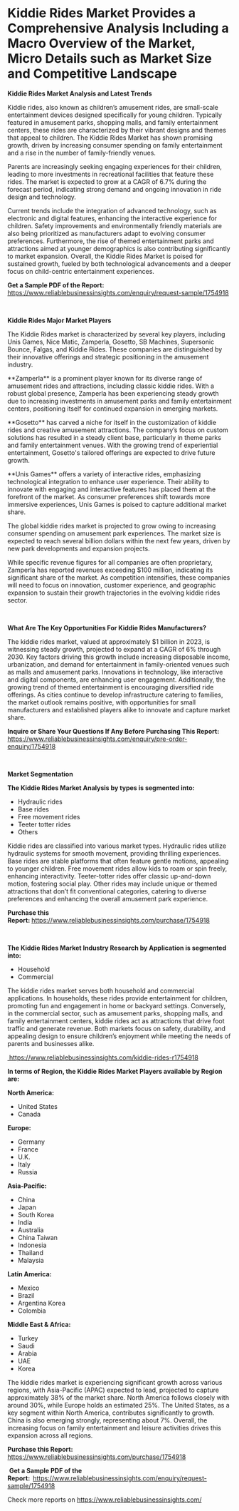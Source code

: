 <p><h1>Kiddie Rides Market Provides a Comprehensive Analysis Including a Macro Overview of the Market, Micro Details such as Market Size and Competitive Landscape</h1></p><p><strong>Kiddie Rides Market Analysis and Latest Trends</strong></p>
<p><p>Kiddie rides, also known as children’s amusement rides, are small-scale entertainment devices designed specifically for young children. Typically featured in amusement parks, shopping malls, and family entertainment centers, these rides are characterized by their vibrant designs and themes that appeal to children. The Kiddie Rides Market has shown promising growth, driven by increasing consumer spending on family entertainment and a rise in the number of family-friendly venues. </p><p>Parents are increasingly seeking engaging experiences for their children, leading to more investments in recreational facilities that feature these rides. The market is expected to grow at a CAGR of 6.7% during the forecast period, indicating strong demand and ongoing innovation in ride design and technology. </p><p>Current trends include the integration of advanced technology, such as electronic and digital features, enhancing the interactive experience for children. Safety improvements and environmentally friendly materials are also being prioritized as manufacturers adapt to evolving consumer preferences. Furthermore, the rise of themed entertainment parks and attractions aimed at younger demographics is also contributing significantly to market expansion. Overall, the Kiddie Rides Market is poised for sustained growth, fueled by both technological advancements and a deeper focus on child-centric entertainment experiences.</p></p>
<p><strong>Get a Sample PDF of the Report:&nbsp;</strong> <a href="https://www.reliablebusinessinsights.com/enquiry/request-sample/1754918?utm_campaign=2566&utm_medium=2&utm_source=Github&utm_content=ia&utm_term=19022025&utm_id=kiddie-rides">https://www.reliablebusinessinsights.com/enquiry/request-sample/1754918</a></p>
<p>&nbsp;</p>
<p><strong>Kiddie Rides Major Market Players</strong></p>
<p><p>The Kiddie Rides market is characterized by several key players, including Unis Games, Nice Matic, Zamperla, Gosetto, SB Machines, Supersonic Bounce, Falgas, and Kiddie Rides. These companies are distinguished by their innovative offerings and strategic positioning in the amusement industry.</p><p>**Zamperla** is a prominent player known for its diverse range of amusement rides and attractions, including classic kiddie rides. With a robust global presence, Zamperla has been experiencing steady growth due to increasing investments in amusement parks and family entertainment centers, positioning itself for continued expansion in emerging markets.</p><p>**Gosetto** has carved a niche for itself in the customization of kiddie rides and creative amusement attractions. The company’s focus on custom solutions has resulted in a steady client base, particularly in theme parks and family entertainment venues. With the growing trend of experiential entertainment, Gosetto's tailored offerings are expected to drive future growth.</p><p>**Unis Games** offers a variety of interactive rides, emphasizing technological integration to enhance user experience. Their ability to innovate with engaging and interactive features has placed them at the forefront of the market. As consumer preferences shift towards more immersive experiences, Unis Games is poised to capture additional market share.</p><p>The global kiddie rides market is projected to grow owing to increasing consumer spending on amusement park experiences. The market size is expected to reach several billion dollars within the next few years, driven by new park developments and expansion projects.</p><p>While specific revenue figures for all companies are often proprietary, Zamperla has reported revenues exceeding $100 million, indicating its significant share of the market. As competition intensifies, these companies will need to focus on innovation, customer experience, and geographic expansion to sustain their growth trajectories in the evolving kiddie rides sector.</p></p>
<p>&nbsp;</p>
<p><strong>What Are The Key Opportunities For Kiddie Rides Manufacturers?</strong></p>
<p><p>The kiddie rides market, valued at approximately $1 billion in 2023, is witnessing steady growth, projected to expand at a CAGR of 6% through 2030. Key factors driving this growth include increasing disposable income, urbanization, and demand for entertainment in family-oriented venues such as malls and amusement parks. Innovations in technology, like interactive and digital components, are enhancing user engagement. Additionally, the growing trend of themed entertainment is encouraging diversified ride offerings. As cities continue to develop infrastructure catering to families, the market outlook remains positive, with opportunities for small manufacturers and established players alike to innovate and capture market share.</p></p>
<p><strong>Inquire or Share Your Questions If Any Before Purchasing This Report:</strong> <a href="https://www.reliablebusinessinsights.com/enquiry/pre-order-enquiry/1754918?utm_campaign=2566&utm_medium=2&utm_source=Github&utm_content=ia&utm_term=19022025&utm_id=kiddie-rides">https://www.reliablebusinessinsights.com/enquiry/pre-order-enquiry/1754918</a></p>
<p>&nbsp;</p>
<p><strong>Market Segmentation</strong></p>
<p><strong>The Kiddie Rides Market Analysis by types is segmented into:</strong></p>
<p><ul><li>Hydraulic rides</li><li>Base rides</li><li>Free movement rides</li><li>Teeter totter rides</li><li>Others</li></ul></p>
<p><p>Kiddie rides are classified into various market types. Hydraulic rides utilize hydraulic systems for smooth movement, providing thrilling experiences. Base rides are stable platforms that often feature gentle motions, appealing to younger children. Free movement rides allow kids to roam or spin freely, enhancing interactivity. Teeter-totter rides offer classic up-and-down motion, fostering social play. Other rides may include unique or themed attractions that don’t fit conventional categories, catering to diverse preferences and enhancing the overall amusement park experience.</p></p>
<p><strong>Purchase this Report:&nbsp;</strong><a href="https://www.reliablebusinessinsights.com/purchase/1754918?utm_campaign=2566&utm_medium=2&utm_source=Github&utm_content=ia&utm_term=19022025&utm_id=kiddie-rides">https://www.reliablebusinessinsights.com/purchase/1754918</a></p>
<p>&nbsp;</p>
<p><strong>The Kiddie Rides Market Industry Research by Application is segmented into:</strong></p>
<p><ul><li>Household</li><li>Commercial</li></ul></p>
<p><p>The kiddie rides market serves both household and commercial applications. In households, these rides provide entertainment for children, promoting fun and engagement in home or backyard settings. Conversely, in the commercial sector, such as amusement parks, shopping malls, and family entertainment centers, kiddie rides act as attractions that drive foot traffic and generate revenue. Both markets focus on safety, durability, and appealing design to ensure children’s enjoyment while meeting the needs of parents and businesses alike.</p></p>
<p><a href="https://www.reliablebusinessinsights.com/kiddie-rides-r1754918?utm_campaign=2566&utm_medium=2&utm_source=Github&utm_content=ia&utm_term=19022025&utm_id=kiddie-rides">&nbsp;https://www.reliablebusinessinsights.com/kiddie-rides-r1754918</a></p>
<p><strong>In terms of Region, the Kiddie Rides Market Players available by Region are:</strong></p>
<p>
    <p> <strong> North America: </strong>
        <ul>
            <li>United States</li>
            <li>Canada</li>
        </ul>
        </p> 
    <p> <strong> Europe: </strong>
        <ul>
            <li>Germany</li>
            <li>France</li>
            <li>U.K.</li>
            <li>Italy</li>
            <li>Russia</li>
        </ul>
        </p> 
    <p> <strong> Asia-Pacific: </strong>
        <ul>
            <li>China</li>
            <li>Japan</li>
            <li>South Korea</li>
            <li>India</li>
            <li>Australia</li>
            <li>China Taiwan</li>
            <li>Indonesia</li>
            <li>Thailand</li>
            <li>Malaysia</li>
        </ul>
        </p> 
    <p> <strong> Latin America: </strong>
        <ul>
            <li>Mexico</li>
            <li>Brazil</li>
            <li>Argentina Korea</li>
            <li>Colombia</li>
        </ul>
        </p> 
    <p> <strong> Middle East & Africa: </strong>
        <ul>
            <li>Turkey</li>
            <li>Saudi</li>
            <li>Arabia</li>
            <li>UAE</li>
            <li>Korea</li>
        </ul>
    </p>
    </p>
<p><p>The kiddie rides market is experiencing significant growth across various regions, with Asia-Pacific (APAC) expected to lead, projected to capture approximately 38% of the market share. North America follows closely with around 30%, while Europe holds an estimated 25%. The United States, as a key segment within North America, contributes significantly to growth. China is also emerging strongly, representing about 7%. Overall, the increasing focus on family entertainment and leisure activities drives this expansion across all regions.</p></p>
<p><strong>Purchase this Report: </strong><a href="https://www.reliablebusinessinsights.com/purchase/1754918?utm_campaign=2566&utm_medium=2&utm_source=Github&utm_content=ia&utm_term=19022025&utm_id=kiddie-rides">https://www.reliablebusinessinsights.com/purchase/1754918</a></p>
<p>&nbsp;<strong>Get a Sample PDF of the Report:&nbsp;&nbsp;</strong><a href="https://www.reliablebusinessinsights.com/enquiry/request-sample/1754918?utm_campaign=2566&utm_medium=2&utm_source=Github&utm_content=ia&utm_term=19022025&utm_id=kiddie-rides">https://www.reliablebusinessinsights.com/enquiry/request-sample/1754918</a></p>
<p><strong></strong></p>
<p>Check more reports on <a href="https://www.reliablebusinessinsights.com/?utm_campaign=2566&utm_medium=2&utm_source=Github&utm_content=ia&utm_term=19022025&utm_id=kiddie-rides">https://www.reliablebusinessinsights.com/</a></p>
